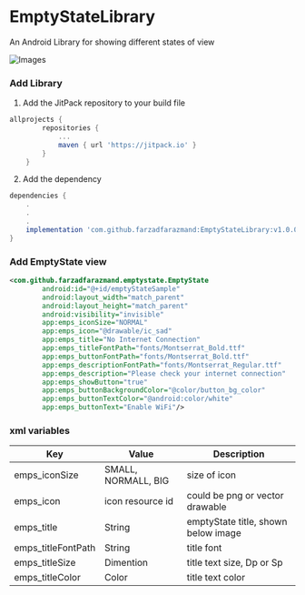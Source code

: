 # EmptyStateLibrary
An Android Library for showing different states of view

![Images](https://github.com/farzadfarazmand/EmptyStateLibrary/blob/master/preview.png)

### Add Library

1. Add the JitPack repository to your build file
```groovy
allprojects {
		repositories {
			...
			maven { url 'https://jitpack.io' }
		}
	}
```

2. Add the dependency
```groovy
dependencies {
    .
    .
    .
    implementation 'com.github.farzadfarazmand:EmptyStateLibrary:v1.0.0'
}
```

### Add EmptyState view

```xml
<com.github.farzadfarazmand.emptystate.EmptyState
        android:id="@+id/emptyStateSample"
        android:layout_width="match_parent"
        android:layout_height="match_parent"
        android:visibility="invisible"
        app:emps_iconSize="NORMAL"
        app:emps_icon="@drawable/ic_sad"
        app:emps_title="No Internet Connection"
        app:emps_titleFontPath="fonts/Montserrat_Bold.ttf"
        app:emps_buttonFontPath="fonts/Montserrat_Bold.ttf"
        app:emps_descriptionFontPath="fonts/Montserrat_Regular.ttf"
        app:emps_description="Please check your internet connection"
        app:emps_showButton="true"
        app:emps_buttonBackgroundColor="@color/button_bg_color"
        app:emps_buttonTextColor="@android:color/white"
        app:emps_buttonText="Enable WiFi"/>
```
### xml variables
Key | Value | Description
--- | ----- | ---
emps_iconSize | SMALL, NORMALL, BIG | size of icon
emps_icon | icon resource id | could be png or vector drawable
emps_title | String | emptyState title, shown below image 
emps_titleFontPath | String | title font
emps_titleSize | Dimention | title text size, Dp or Sp
emps_titleColor | Color | title text color

